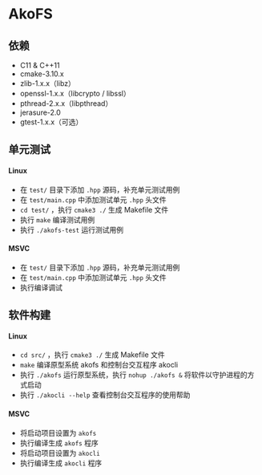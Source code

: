 # AkoFS


## 依赖

- C11 & C++11
- cmake-3.10.x
- zlib-1.x.x（libz）
- openssl-1.x.x（libcrypto / libssl）
- pthread-2.x.x（libpthread）
- jerasure-2.0
- gtest-1.x.x（可选）

## 单元测试

#### Linux

- 在 `test/` 目录下添加 `.hpp` 源码，补充单元测试用例
- 在 `test/main.cpp` 中添加测试单元 `.hpp` 头文件
- `cd test/` ，执行 `cmake3 ./` 生成 Makefile 文件
- 执行 `make` 编译测试用例
- 执行 `./akofs-test` 运行测试用例

#### MSVC 

- 在 `test/` 目录下添加 `.hpp` 源码，补充单元测试用例
- 在 `test/main.cpp` 中添加测试单元 `.hpp` 头文件
- 执行编译调试

## 软件构建

#### Linux

- `cd src/` ，执行 `cmake3 ./` 生成 Makefile 文件
- `make` 编译原型系统 akofs 和控制台交互程序 akocli
- 执行 `./akofs` 运行原型系统，执行 `nohup ./akofs &` 将软件以守护进程的方式启动
- 执行 `./akocli --help` 查看控制台交互程序的使用帮助

#### MSVC

- 将启动项目设置为 `akofs`
- 执行编译生成 `akofs` 程序
- 将启动项目设置为 `akocli`
- 执行编译生成 `akocli` 程序
